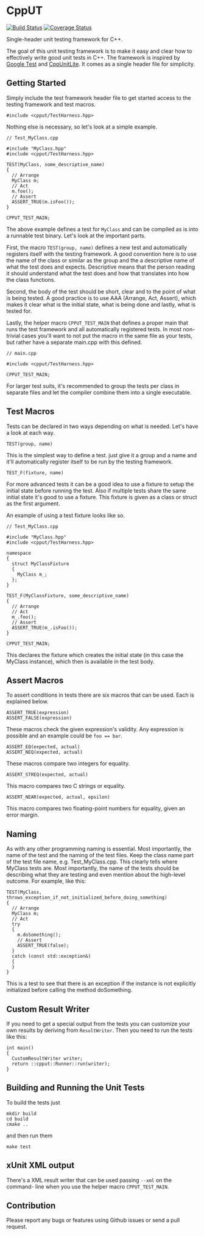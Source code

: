 CppUT
=====

[![Build Status](https://travis-ci.org/murrekatt/cpput.svg?branch=master)](https://travis-ci.org/murrekatt/cpput)
[![Coverage Status](https://img.shields.io/coveralls/murrekatt/cpput.svg)](https://coveralls.io/r/murrekatt/cpput)

Single-header unit testing framework for C++.

The goal of this unit testing framework is to make it easy and clear how to
effectively write good unit tests in C++. The framework is inspired by [Google
Test](https://code.google.com/p/googletest/) and 
[CppUnitLite](http://c2.com/cgi/wiki?CppUnitLite). It comes as a single header
file for simplicity.


Getting Started
---------------

Simply include the test framework header file to get started access to the
testing framework and test macros.

    #include <cpput/TestHarness.hpp>

Nothing else is necessary, so let's look at a simple example.

    // Test_MyClass.cpp

    #include "MyClass.hpp"
    #include <cpput/TestHarness.hpp>

    TEST(MyClass, some_descriptive_name)
    {
      // Arrange
      MyClass m;
      // Act
      m.foo();
      // Assert
      ASSERT_TRUE(m.isFoo());
    }

    CPPUT_TEST_MAIN;

The above example defines a test for `MyClass` and can be compiled as is into a
runnable test binary. Let's look at the important parts.

First, the macro `TEST(group, name)` defines a new test and automatically 
registers itself with the testing framework. A good convention here is to 
use the name of the class or similar as the group and the a descriptive name 
of what the test does and expects. Descriptive means that the person reading
it should understand what the test does and how that translates into how the
class functions.

Second, the body of the test should be short, clear and to the point of what
is being tested. A good practice is to use AAA (Arrange, Act, Assert), which
makes it clear what is the initial state, what is being done and lastly, what
is tested for.

Lastly, the helper macro `CPPUT_TEST_MAIN` that defines a proper main that runs
the test framework and all automatically registered tests. In most non-trivial 
cases you'll want to not put the macro in the same file as your tests, but 
rather have a separate main.cpp with this defined.

    // main.cpp

    #include <cpput/TestHarness.hpp>

    CPPUT_TEST_MAIN;

For larger test suits, it's recommended to group the tests per class in separate
files and let the compiler combine them into a single executable.


Test Macros
-----------

Tests can be declared in two ways depending on what is needed. Let's have a 
look at each way.

    TEST(group, name)

This is the simplest way to define a test. just give it a group and a name
and it'll automatically register itself to be run by the testing framework.

    TEST_F(fixture, name)

For more advanced tests it can be a good idea to use a fixture to setup the
initial state before running the test. Also if multiple tests share the same
initial state it's good to use a fixture. This fixture is given as a class or
struct as the first argument.

An example of using a test fixture looks like so.

    // Test_MyClass.cpp

    #include "MyClass.hpp"
    #include <cpput/TestHarness.hpp>

    namespace
    {
      struct MyClassFixture
      {
        MyClass m_;
      };
    }

    TEST_F(MyClassFixture, some_descriptive_name)
    {
      // Arrange
      // Act
      m_.foo();
      // Assert
      ASSERT_TRUE(m_.isFoo());
    }

    CPPUT_TEST_MAIN;

This declares the fixture which creates the initial state (in this case the
MyClass instance), which then is available in the test body.


Assert Macros
-------------

To assert conditions in tests there are six macros that can be used. Each is
explained below.

    ASSERT_TRUE(expression)
    ASSERT_FALSE(expression)

These macros check the given expression's validity. Any expression is possible
and an example could be `foo == bar`.

    ASSERT_EQ(expected, actual)
    ASSERT_NEQ(expected, actual)

These macros compare two integers for equality.

    ASSERT_STREQ(expected, actual)

This macro compares two C strings or equality.

    ASSERT_NEAR(expected, actual, epsilon)

This macro compares two floating-point numbers for equality, given an error
margin.


Naming
------

As with any other programming naming is essential. Most importantly, the name
of the test and the naming of the test files. Keep the class name part of the
test file name, e.g. Test_MyClass.cpp. This clearly tells where MyClass tests
are. Most importantly, the name of the tests should be describing what they 
are testing and even mention about the high-level outcome. For example, like
this:

    TEST(MyClass, throws_exception_if_not_initialized_before_doing_something)
    {
      // Arrange
      MyClass m;
      // Act
      try
      {
        m.doSomething();
        // Assert
        ASSERT_TRUE(false);
      }
      catch (const std::exception&)
      {
      }
    }

This is a test to see that there is an exception if the instance is not
explicitly initialized before calling the method doSomething.


Custom Result Writer
--------------------

If you need to get a special output from the tests you can customize
your own results by deriving from `ResultWriter`. Then you need to
run the tests like this:

    int main()
    {
      CustomResultWriter writer;
      return ::cpput::Runner::run(writer);
    }


Building and Running the Unit Tests
-----------------------------------

To build the tests just

    mkdir build
    cd build
    cmake ..

and then run them

    make test


xUnit XML output
----------------

There's a XML result writer that can be used passing `--xml` on the command-
line when you use the helper macro `CPPUT_TEST_MAIN`.


Contribution
------------

Please report any bugs or features using Github issues or send a pull request.
